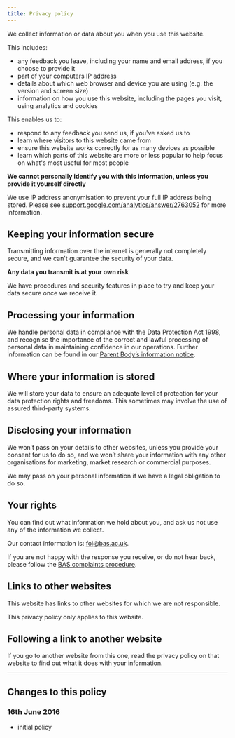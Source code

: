 ```yaml
---
title: Privacy policy
---
```


We collect information or data about you when you use this website.

This includes:

* any feedback you leave, including your name and email address, if you choose to provide it
* part of your computers IP address
* details about which web browser and device you are using (e.g. the version and screen size)
* information on how you use this website, including the pages you visit, using analytics and cookies

This enables us to:

* respond to any feedback you send us, if you've asked us to
* learn where visitors to this website came from
* ensure this website works correctly for as many devices as possible
* learn which parts of this website are more or less popular to help focus on what's most useful for most people

**We cannot personally identify you with this information, unless you provide it yourself directly**

We use IP address anonymisation to prevent your full IP address being stored. Please see
[support.google.com/analytics/answer/2763052](https://support.google.com/analytics/answer/2763052?hl=en)
for more information.

## Keeping your information secure

Transmitting information over the internet is generally not completely secure, and we can't guarantee the security of
your data.

**Any data you transmit is at your own risk**

We have procedures and security features in place to try and keep your data secure once we receive it.

## Processing your information

We handle personal data in compliance with the Data Protection Act 1998, and recognise the importance of the correct
and lawful processing of personal data in maintaining confidence in our operations. Further information can be found in
our [Parent Body’s information notice](http://www.nerc.ac.uk/about/policy/foi/information/).

## Where your information is stored

We will store your data to ensure an adequate level of protection for your data protection rights and freedoms.
This sometimes may involve the use of assured third-party systems.

## Disclosing your information

We won’t pass on your details to other websites, unless you provide your consent for us to do so, and we won’t share
your information with any other organisations for marketing, market research or commercial purposes.

We may pass on your personal information if we have a legal obligation to do so.

## Your rights

You can find out what information we hold about you, and ask us not use any of the information we collect.

Our contact information is: [foi@bas.ac.uk](mailto:foi@bas.ac.uk).

If you are not happy with the response you receive, or do not hear back, please follow the
[BAS complaints procedure](https://www.bas.ac.uk/about/contact-bas/complaints/).

## Links to other websites

This website has links to other websites for which we are not responsible.

This privacy policy only applies to this website.

## Following a link to another website

If you go to another website from this one, read the privacy policy on that website to find out what it does with your
information.

----

## Changes to this policy

### 16th June 2016

* initial policy
